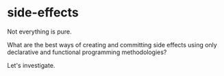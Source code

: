 # side-effects

Not everything is pure.

What are the best ways of creating and committing side effects using only declarative and functional programming methodologies?

Let's investigate.